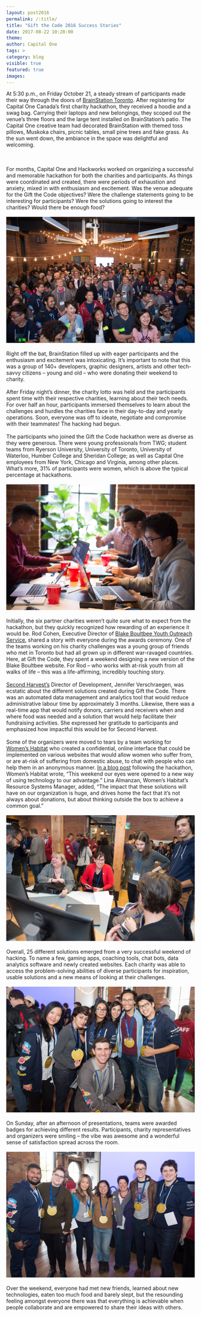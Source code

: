 ```yaml
---
layout: post2016
permalink: /:title/
title: "Gift the Code 2016 Success Stories"
date: 2017-08-22 10:28:00
theme:
author: Capital One
tags: >
category: blog
visible: true
featured: true
images:
---
```

At 5:30 p.m., on Friday October 21, a steady stream of participants made their way through the doors of <a href="https://brainstation.io/" target="_blank">BrainStation Toronto</a>. After registering for Capital One Canada’s first charity hackathon, they received a hoodie and a swag bag. Carrying their laptops and new belongings, they scoped out the venue’s three floors and the large tent installed on BrainStation’s patio. The Capital One creative team had decorated BrainStation with themed toss pillows, Muskoka chairs, picnic tables, small pine trees and fake grass. As the sun went down, the ambiance in the space was delightful and welcoming.
<!--more-->
<br />
<br />
For months, Capital One and Hackworks worked on organizing a successful and memorable hackathon for both the charities and participants. As things were coordinated and created, there were periods of exhaustion and anxiety, mixed in with enthusiasm and excitement. Was the venue adequate for the Gift the Code objectives? Were the challenge statements going to be interesting for participants? Were the solutions going to interest the charities? Would there be enough food?
<br />
<br />
<img src="/assets/img/blog/2016/GiftTheCode_Blog1.jpg" class="blog-image">
<br />
<br />
Right off the bat, BrainStation filled up with eager participants and the enthusiasm and excitement was intoxicating. It’s important to note that this was a group of 140+ developers, graphic designers, artists and other tech-savvy citizens – young and old – who were donating their weekend to charity.
<br />
<br />
After Friday night’s dinner, the charity lotto was held and the participants spent time with their respective charities, learning about their tech needs. For over half an hour, participants immersed themselves to learn about the challenges and hurdles the charities face in their day-to-day and yearly operations. Soon, everyone was off to ideate, negotiate and compromise with their teammates! The hacking had begun.
<br />
<br />
The participants who joined the Gift the Code hackathon were as diverse as they were generous. There were young professionals from TWG; student teams from Ryerson University, University of Toronto, University of Waterloo, Humber College and Sheridan College; as well as Capital One employees from New York, Chicago and Virginia, among other places. What’s more, 31% of participants were women, which is above the typical percentage at hackathons.
<br />
<br />
<img src="/assets/img/blog/2016/GiftTheCode_Blog5_HappyCoding.jpg" class="blog-image">
<br />
<br />
Initially, the six partner charities weren’t quite sure what to expect from the hackathon, but they quickly recognized how rewarding of an experience it would be. Rod Cohen, Executive Director of <a href="http://bbyos.org/" target="_blank">Blake Boultbee Youth Outreach Service</a>, shared a story with everyone during the awards ceremony. One of the teams working on his charity challenges was a young group of friends who met in Toronto but had all grown up in different war-ravaged countries. Here, at Gift the Code, they spent a weekend designing a new version of the Blake Boultbee website. For Rod – who works with at-risk youth from all walks of life – this was a life-affirming, incredibly touching story.
<br />
<br />
<a href="http://www.secondharvest.ca/" target="_blank">Second Harvest’s</a> Director of Development, Jennifer Verschraegen, was ecstatic about the different solutions created during Gift the Code. There was an automated data management and analytics tool that would reduce administrative labour time by approximately 3 months. Likewise, there was a real-time app that would notify donors, carriers and receivers when and where food was needed and a solution that would help facilitate their fundraising activities. She expressed her gratitude to participants and emphasized how impactful this would be for Second Harvest.
<br />
<br />
Some of the organizers were moved to tears by a team working for <a href="https://womenshabitat.ca/" target="_blank">Women’s Habitat</a> who created a confidential, online interface that could be implemented on various websites that would allow women who suffer from, or are at-risk of suffering from domestic abuse, to chat with people who can help them in an anonymous manner. <a href="https://womenshabitat.ca/news/hackathon-2016-giftthecode/" target="_blank">In a blog post</a> following the hackathon, Women’s Habitat wrote, “This weekend our eyes were opened to a new way of using technology to our advantage.” Lina Almanzan, Women’s Habitat’s Resource Systems Manager, added, “The impact that these solutions will have on our organization is huge, and drives home the fact that it’s not always about donations, but about thinking outside the box to achieve a common goal.”
<br />
<br />
<img src="/assets/img/blog/2016/GiftTheCode_Blog4_AnneJillTorontoPflag.jpg" class="blog-image">
<br />
<br />
Overall, 25 different solutions emerged from a very successful weekend of hacking. To name a few, gaming apps, coaching tools, chat bots, data analytics software and newly created websites. Each charity was able to access the problem-solving abilities of diverse participants for inspiration, usable solutions and a new means of looking at their challenges.
<br />
<br />
<img src="/assets/img/blog/2016/GiftTheCode_Blog2_LukeHollandBloorview.jpg" class="blog-image">
<br />
<br />
On Sunday, after an afternoon of presentations, teams were awarded badges for achieving different results. Participants, charity representatives and organizers were smiling – the vibe was awesome and a wonderful sense of satisfaction spread across the room.
<br />
<br />
<img src="/assets/img/blog/2016/GiftTheCode_Blog3_LizProsperCanada.jpg" class="blog-image">
<br />
<br />
Over the weekend, everyone had met new friends, learned about new technologies, eaten too much food and barely slept, but the resounding feeling amongst everyone there was that everything is achievable when people collaborate and are empowered to share their ideas with others.

